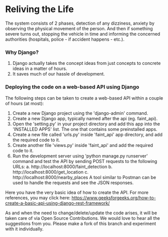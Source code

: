 # Reliving the Life

The system consists of 2 phases, detection of any dizziness, anxiety by observing the physical movement of the person. And then if something severe turns out, stopping the vehicle in time and informing the concerned authorities (hospitals, police - if accident happens - etc.).


### Why Django?
1. Django actually takes the concept ideas from just concepts to concrete ideas in a matter of hours.
2. It saves much of our hassle of development.

### Deploying the code on a web-based API using Django
The following steps can be taken to create a web-based API within a couple of hours (at most):
1. Create a new Django project using the 'django-admin' command.
2. Create a new Django app, typically named after the api (eg. faint_api).
3. Open the 'setting.py' in your project directory and add this app into the 'INSTALLED APPS' list. The one that contains some preinstalled apps.
4. Create a new file called 'urls.py' inside 'faint_api' app directory, and add the required code to it.
5. Create another file 'views.py' inside 'faint_api' and add the required code to it.
6. Run the development server using 'python manage.py runserver' command and test the API by sending POST requests to the following URLs:
 a. http://localhost:8000/faint_detection
 b. http://localhost:8000/get_location
 c. http://localhost:8000/nearby_places
A tool similar to Postman can be used to handle the requests and see the JSON responses.

Here you have the very basic idea of how to create the API.
For more references, you may click here: https://www.geeksforgeeks.org/how-to-create-a-basic-api-using-django-rest-framework/

As and when the need to change/delete/update the code arises, it will be taken care of via Open Source Contributions. We would love to hear all the suggestions from you. Please make a fork of this branch and experiment with it individually.
